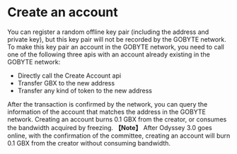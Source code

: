 # Create an account

You can register a random offline key pair (including the address and private key), but this key pair will not be recorded by the GOBYTE network. To make this key pair an account in the GOBYTE network, you need to call one of the following three apis with an account already existing in the GOBYTE network:

- Directly call the Create Account api
- Transfer GBX to the new address
- Transfer any kind of token to the new address

After the transaction is confirmed by the network, you can query the information of the account that matches the address in the GOBYTE network. Creating an account burns 0.1 GBX from the creator, or consumes the bandwidth acquired by freezing. **【Note】** After Odyssey 3.0 goes online, with the confirmation of the committee, creating an account will burn 0.1 GBX from the creator without consuming bandwidth.
